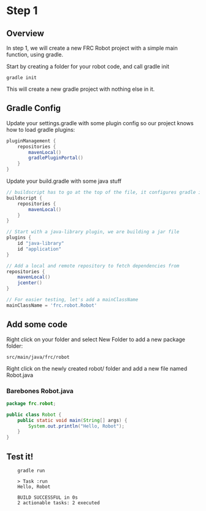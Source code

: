 # Step 1

## Overview
In step 1, we will create a new FRC Robot project with a simple main function, using gradle.

Start by creating a folder for your robot code, and call gradle init

    gradle init

This will create a new gradle project with nothing else in it.

## Gradle Config
Update your settings.gradle with some plugin config so our project knows how to load gradle plugins:

```gradle
pluginManagement {
    repositories {
        mavenLocal()
        gradlePluginPortal()
    }
}
```

Update your build.gradle with some java stuff

```gradle
// buildscript has to go at the top of the file, it configures gradle itself
buildscript {
    repositories {
        mavenLocal()
    }
}

// Start with a java-library plugin, we are building a jar file
plugins {
    id "java-library"
    id "application"
}

// Add a local and remote repository to fetch dependencies from
repositories {
    mavenLocal()
    jcenter()
}

// For easier testing, let's add a mainClassName
mainClassName = 'frc.robot.Robot'
```

## Add some code

Right click on your folder and select New Folder to add a new package folder:

    src/main/java/frc/robot

Right click on the newly created robot/ folder and add a new file named Robot.java

### Barebones Robot.java

```java
package frc.robot;

public class Robot {
    public static void main(String[] args) {
        System.out.println("Hello, Robot");
    }
}
```

## Test it!

```
    gradle run

    > Task :run
    Hello, Robot

    BUILD SUCCESSFUL in 0s
    2 actionable tasks: 2 executed
```
